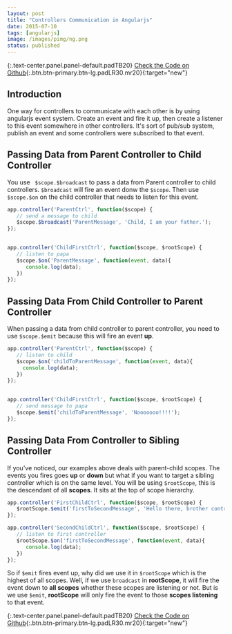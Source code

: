 ```yaml
---
layout: post
title: "Controllers Communication in Angularjs"
date: 2015-07-10
tags: [angularjs]
image: /images/pimg/ng.png
status: published
--- 
```



{:.text-center.panel.panel-default.padTB20}
[Check the Code on Github](https://github.com/codingpajamas/ngcontrollercommunication){:.btn.btn-primary.btn-lg.padLR30.mr20}{:target="new"}

## Introduction

One way for controllers to communicate with each other is by using angularjs event system. Create an event and fire it up, then create a listener to this event somewhere in other controllers. It's sort of pub/sub system, publish an event and some controllers were subscribed to that event.

## Passing Data from Parent Controller to Child Controller

You use ``` $scope.$broadcast``` to pass a data from Parent controller to child controllers. ```$broadcast``` will fire an event donw the ```$scope```. Then use ```$scope.$on``` on the child controller that needs to listen for this event.

~~~javascript 
app.controller('ParentCtrl', function($scope) {
   // send a message to child
   $scope.$broadcast('ParentMessage', 'Child, I am your father.');
});

 
app.controller('ChildFirstCtrl', function($scope, $rootScope) {     
   // listen to papa
   $scope.$on('ParentMessage', function(event, data){
      console.log(data); 
   }) 
}); 
~~~        

## Passing Data From Child Controller to Parent Controller

When passing a data from child controller to parent controller, you need to use ```$scope.$emit``` because this will fire an event **up**.

~~~javascript 
app.controller('ParentCtrl', function($scope) {
   // listen to child
   $scope.$on('childToParentMessage', function(event, data){
     console.log(data);
   })
});

 
app.controller('ChildFirstCtrl', function($scope, $rootScope) {     
   // send message to papa
   $scope.$emit('childToParentMessage', 'Nooooooo!!!!');
}); 
~~~  

## Passing Data From Controller to Sibling Controller

If you've noticed, our examples above deals with parent-child scopes. The events you fires goes **up** or **down** but what if you want to target a sibling controller which is on the same level. You will be using ```$rootScope```, this is the descendant of all **scopes**. It sits at the top of scope hierarchy.

~~~javascript
app.controller('FirstChildCtrl', function($scope, $rootScope) { 
   $rootScope.$emit('firstToSecondMessage', 'Hello there, brother controller'); 
}); 

app.controller('SecondChildCtrl', function($scope, $rootScope) {   
   // listen to first controller
   $rootScope.$on('firstToSecondMessage', function(event, data){
      console.log(data); 
   })
}); 
~~~ 

So if ```$emit``` fires event up, why did we use it in ```$rootScope``` which is the highest of all scopes. Well, if we use ```broadcast``` in **rootScope**, it will fire the event down to **all scopes** whether these scopes are listening or not. But is we use ```$emit```, **rootScope** will only fire the event to those **scopes listening** to that event. 


{:.text-center.panel.panel-default.padTB20}
[Check the Code on Github](https://github.com/codingpajamas/ngcontrollercommunication){:.btn.btn-primary.btn-lg.padLR30.mr20}{:target="new"}


 



